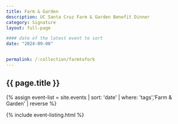 ```yaml
---
title: Farm & Garden
description: UC Santa Cruz Farm & Garden Benefit Dinner
category: Signature
layout: full-page

#### date of the latest event to sort
date: "2024-09-08"


permalink: /:collection/farmtofork
---
```

<section id="main-content">
<div class="grid-container large">
<section class="heading">
<h2 class="underline">{{ page.title }}</h2>
</section>

<div class="events-card-list fade-out-siblings">
{% assign event-list = site.events | sort: 'date' | where: 'tags','Farm & Garden' | reverse %}

{% include event-listing.html %}

